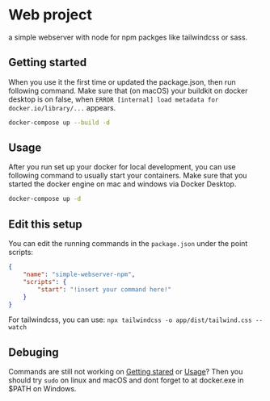 # Web project
a simple webserver with node for npm packges like tailwindcss or sass.

## Getting started
When you use it the first time or updated the package.json, then run following command. Make sure that (on macOS) your buildkit on docker desktop is on false, when `ERROR [internal] load metadata for docker.io/library/...` appears.
```sh
docker-compose up --build -d
```

## Usage
After you run set up your docker for local development, you can use following command to usually start your containers. Make sure that you started the docker engine on mac and windows via Docker Desktop.
```sh
docker-compose up -d
```

## Edit this setup
You can edit the running commands in the `package.json` under the point scripts:
```json
{
    "name": "simple-webserver-npm",
    "scripts": {
        "start": "!insert your command here!"
    }
}
```
For tailwindcss, you can use: `npx tailwindcss -o app/dist/tailwind.css --watch`

## Debuging
Commands are still not working on [Getting stared]() or [Usage]()? Then you should try `sudo` on linux and macOS and dont forget to at docker.exe in $PATH on Windows.